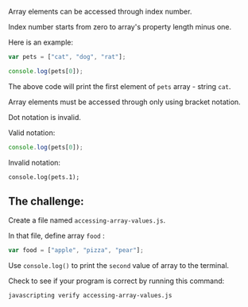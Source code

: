 Array elements can be accessed through index number.

Index number starts from zero to array's property length minus one.

Here is an example:

```js
var pets = ["cat", "dog", "rat"];

console.log(pets[0]);
```

The above code will print the first element of `pets` array - string `cat`.

Array elements must be accessed through only using bracket notation.

Dot notation is invalid.

Valid notation:

```js
console.log(pets[0]);
```

Invalid notation:

```
console.log(pets.1);
```

## The challenge:

Create a file named `accessing-array-values.js`.

In that file, define array `food` :

```js
var food = ["apple", "pizza", "pear"];
```

Use `console.log()` to print the `second` value of array to the terminal.

Check to see if your program is correct by running this command:

```bash
javascripting verify accessing-array-values.js
```
